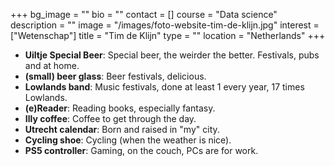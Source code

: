 +++
bg_image = ""
bio = ""
contact = []
course = "Data science"
description = ""
image = "/images/foto-website-tim-de-klijn.jpg"
interest = ["Wetenschap"]
title = "Tim de Klijn"
type = ""
location = "Netherlands"
+++
* **Uiltje Special Beer**: Special beer, the weirder the better. Festivals, pubs and at home.
* **(small) beer glass**: Beer festivals, delicious.
* **Lowlands band**: Music festivals, done at least 1 every year, 17 times Lowlands.
* **(e)Reader**: Reading books, especially fantasy.
* **Illy coffee**: Coffee to get through the day.
* **Utrecht calendar**: Born and raised in "my" city.
* **Cycling shoe**: Cycling (when the weather is nice).
* **PS5 controller**: Gaming, on the couch, PCs are for work.